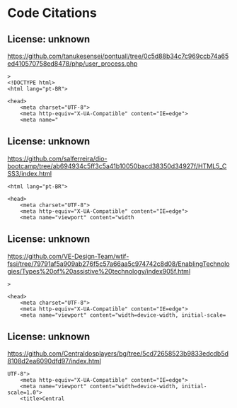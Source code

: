# Code Citations

## License: unknown
https://github.com/tanukesensei/pontuall/tree/0c5d88b34c7c969ccb74a65ed410570758ed8478/php/user_process.php

```
>
<!DOCTYPE html>
<html lang="pt-BR">

<head>
    <meta charset="UTF-8">
    <meta http-equiv="X-UA-Compatible" content="IE=edge">
    <meta name="
```


## License: unknown
https://github.com/salferreira/dio-bootcamp/tree/ab694934c5ff3c5a41b10050bacd38350d34927f/HTML5_CSS3/index.html

```
<html lang="pt-BR">

<head>
    <meta charset="UTF-8">
    <meta http-equiv="X-UA-Compatible" content="IE=edge">
    <meta name="viewport" content="width
```


## License: unknown
https://github.com/VE-Design-Team/wtif-fssi/tree/79791af5a909ab276f5c57a66aa5c974742c8d08/EnablingTechnologies/Types%20of%20assistive%20technology/index905f.html

```
>

<head>
    <meta charset="UTF-8">
    <meta http-equiv="X-UA-Compatible" content="IE=edge">
    <meta name="viewport" content="width=device-width, initial-scale=
```


## License: unknown
https://github.com/Centraldosplayers/bg/tree/5cd72658523b9833edcdb5d8108d2ea6090dfd97/index.html

```
UTF-8">
    <meta http-equiv="X-UA-Compatible" content="IE=edge">
    <meta name="viewport" content="width=device-width, initial-scale=1.0">
    <title>Central
```

